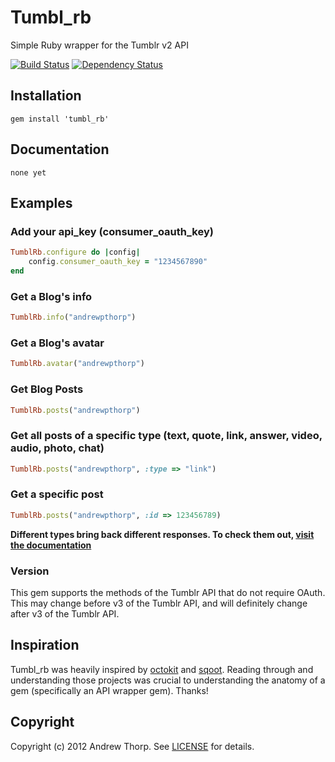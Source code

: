 # Tumbl_rb
Simple Ruby wrapper for the Tumblr v2 API

[![Build Status](https://secure.travis-ci.org/andrewpthorp/tumbl_rb.png)](http://travis-ci.org/andrewpthorp/tumbl_rb) [![Dependency Status](https://gemnasium.com/andrewpthorp/tumbl_rb.png)](https://gemnasium.com/andrewpthorp/tumbl_rb)

## Installation
    gem install 'tumbl_rb'

## Documentation
    none yet

## Examples

### Add your api_key (consumer_oauth_key)
```ruby
TumblRb.configure do |config|
    config.consumer_oauth_key = "1234567890"
end
```

### Get a Blog's info
```ruby
TumblRb.info("andrewpthorp")
```

### Get a Blog's avatar
```ruby
TumblRb.avatar("andrewpthorp")
```

### Get Blog Posts
```ruby
TumblRb.posts("andrewpthorp")
```

### Get all posts of a specific type (text, quote, link, answer, video, audio, photo, chat)
```ruby
TumblRb.posts("andrewpthorp", :type => "link")
```

### Get a specific post
```ruby
TumblRb.posts("andrewpthorp", :id => 123456789)
```

**Different types bring back different responses. To check them out, [visit the documentation](http://www.tumblr.com/docs/en/api/v2)**

### Version

This gem supports the methods of the Tumblr API that do not require OAuth. This may change before v3 of the Tumblr API, and will definitely change after v3 of the Tumblr API.

## Inspiration
Tumbl_rb was heavily inspired by [octokit][octokit] and [sqoot][sqoot]. Reading through
and understanding those projects was crucial to understanding the anatomy of a gem (specifically
an API wrapper gem). Thanks!

[octokit]: https://github.com/pengwynn/octokit
[sqoot]: https://github.com/causemetric/sqoot

## Copyright
Copyright (c) 2012 Andrew Thorp. See [LICENSE][license] for details.

[license]: https://github.com/andrewpthorp/tumbl_rb/blob/master/LICENSE
